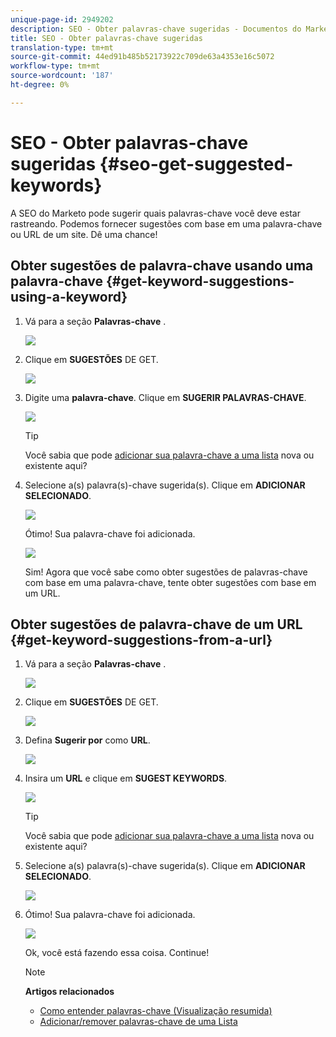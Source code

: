 ```yaml
---
unique-page-id: 2949202
description: SEO - Obter palavras-chave sugeridas - Documentos do Marketing - Documentação do produto
title: SEO - Obter palavras-chave sugeridas
translation-type: tm+mt
source-git-commit: 44ed91b485b52173922c709de63a4353e16c5072
workflow-type: tm+mt
source-wordcount: '187'
ht-degree: 0%

---
```



# SEO - Obter palavras-chave sugeridas {#seo-get-suggested-keywords}

A SEO do Marketo pode sugerir quais palavras-chave você deve estar rastreando. Podemos fornecer sugestões com base em uma palavra-chave ou URL de um site. Dê uma chance!

## Obter sugestões de palavra-chave usando uma palavra-chave {#get-keyword-suggestions-using-a-keyword}

1. Vá para a seção **Palavras-chave** .

   ![](assets/image2014-9-18-10-3a51-3a41.png)

1. Clique em **SUGESTÕES** DE GET.

   ![](assets/image2014-9-18-10-3a52-3a42.png)

1. Digite uma **palavra-chave**. Clique em **SUGERIR PALAVRAS-CHAVE**.

   ![](assets/image2014-9-18-10-3a53-3a14.png)

   >[!TIP]
   >
   >Você sabia que pode [adicionar sua palavra-chave a uma lista](../../../../product-docs/additional-apps/seo/understanding-seo/seo-managing-lists.md) nova ou existente aqui?

1. Selecione a(s) palavra(s)-chave sugerida(s). Clique em **ADICIONAR SELECIONADO**.

   ![](assets/image2014-9-18-10-3a54-3a12.png)

   Ótimo! Sua palavra-chave foi adicionada.

   ![](assets/image2014-9-18-10-3a54-3a16.png)

   Sim! Agora que você sabe como obter sugestões de palavras-chave com base em uma palavra-chave, tente obter sugestões com base em um URL.

## Obter sugestões de palavra-chave de um URL  {#get-keyword-suggestions-from-a-url}

1. Vá para a seção **Palavras-chave** .

   ![](assets/image2014-9-18-10-3a54-3a26.png)

1. Clique em **SUGESTÕES** DE GET.

   ![](assets/image2014-9-18-11-3a4-3a43.png)

1. Defina **Sugerir por** como **URL**.

   ![](assets/image2014-9-18-11-3a4-3a52.png)

1. Insira um **URL** e clique em **SUGEST KEYWORDS**.

   ![](assets/image2014-9-18-11-3a5-3a7.png)

   >[!TIP]
   >
   >Você sabia que pode [adicionar sua palavra-chave a uma lista](../../../../product-docs/additional-apps/seo/understanding-seo/seo-managing-lists.md) nova ou existente aqui?

1. Selecione a(s) palavra(s)-chave sugerida(s). Clique em **ADICIONAR SELECIONADO**.

   ![](assets/image2014-9-18-11-3a8-3a3.png)

1. Ótimo! Sua palavra-chave foi adicionada.

   ![](assets/image2014-9-18-11-3a8-3a25.png)

   Ok, você está fazendo essa coisa. Continue!

   >[!NOTE]
   >
   >**Artigos relacionados**
   >
   >    
   >    
   >    * [Como entender palavras-chave (Visualização resumida)](seo-understanding-keywords.md)
   >    * [Adicionar/remover palavras-chave de uma Lista](seo-add-remove-keywords-from-a-list.md)


